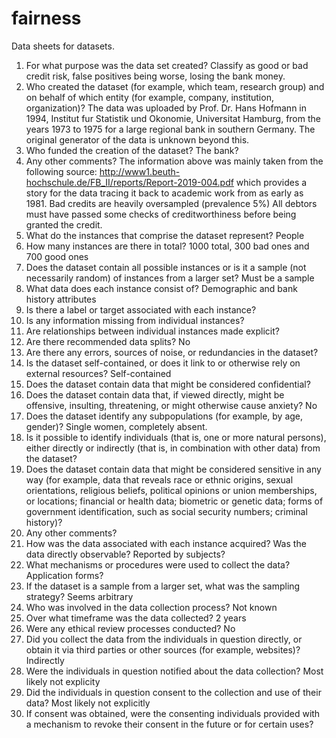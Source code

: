 # fairness
Data sheets for datasets. 
1. For what purpose was the data set created?
Classify as good or bad credit risk, false positives being worse, losing the bank money.
2. Who created the dataset (for example, which team, research group) and on behalf of which entity (for example, company, institution, organization)?
The data was uploaded by Prof. Dr. Hans Hofmann in 1994, Institut fur Statistik und Okonomie, Universitat Hamburg,
from the years 1973 to 1975 for a large regional bank in southern Germany. The original generator of the data is unknown beyond this.
3. Who funded the creation of the dataset?
The bank?
4. Any other comments?
The information above was mainly taken from the following source: http://www1.beuth-hochschule.de/FB_II/reports/Report-2019-004.pdf which provides a story for the data tracing it back to academic work from as early as 1981.
Bad credits are heavily oversampled (prevalence 5%)
All debtors must have passed some checks of creditworthiness before being granted the credit.
5. What do the instances that comprise the dataset represent?
People
6. How many instances are there in total?
1000 total, 300 bad ones and 700 good ones
7. Does the dataset contain all possible instances or is it a sample
(not necessarily random) of instances from a larger set?
Must be a sample
8. What data does each instance consist of? Demographic and bank history attributes
9. Is there a label or target associated with each instance?
10. Is any information missing from individual instances?
11. Are relationships between individual instances made explicit?
12. Are there recommended data splits? No
13. Are there any errors, sources of
noise, or redundancies in the dataset?
14. Is the dataset self-contained,
or does it link to or otherwise rely
on external resources?  Self-contained
15. Does the dataset contain data that might be considered confidential?
16. Does the dataset contain data
that, if viewed directly, might be offensive, insulting, threatening, or
might otherwise cause anxiety? No
17. Does the dataset identify any subpopulations (for example, by age, gender)? Single women, completely absent. 
18. Is it possible to identify individuals (that is, one or more natural
persons), either directly or indirectly
(that is, in combination with other
data) from the dataset?
19. Does the dataset contain data
that might be considered sensitive
in any way (for example, data that reveals race or ethnic origins, sexual
orientations, religious beliefs, political opinions or union memberships,
or locations; financial or health data;
biometric or genetic data; forms of
government identification, such as social security numbers; criminal history)?
20. Any other comments?
21. How was the data associated with each instance acquired? Was
the data directly observable? Reported by subjects? 
22. What mechanisms or procedures were used to collect the data? Application forms?
23. If the dataset is a sample from a larger set, what was the sampling
strategy? Seems arbitrary
24. Who was involved in the data collection process? Not known
25. Over what timeframe was the data collected? 2 years
26. Were any ethical review processes conducted? No
27. Did you collect the data from
the individuals in question directly,
or obtain it via third parties or other
sources (for example, websites)? Indirectly 
28. Were the individuals in question notified about the data collection? Most likely not explicity 
29. Did the individuals in question
consent to the collection and use of
their data? Most likely not explicitly
30. If consent was obtained, were the consenting individuals provided
with a mechanism to revoke their consent in the future or for certain uses? 

